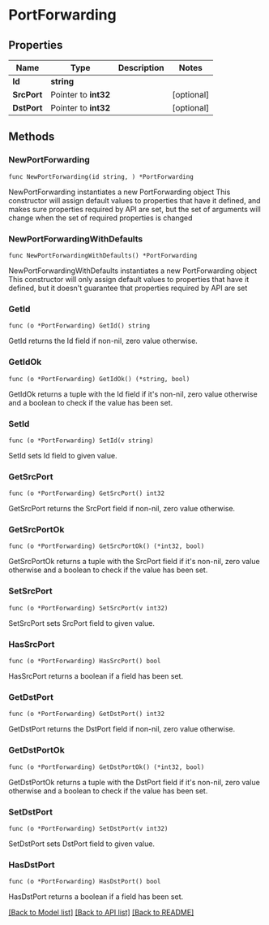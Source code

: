 # PortForwarding

## Properties

Name | Type | Description | Notes
------------ | ------------- | ------------- | -------------
**Id** | **string** |  | 
**SrcPort** | Pointer to **int32** |  | [optional] 
**DstPort** | Pointer to **int32** |  | [optional] 

## Methods

### NewPortForwarding

`func NewPortForwarding(id string, ) *PortForwarding`

NewPortForwarding instantiates a new PortForwarding object
This constructor will assign default values to properties that have it defined,
and makes sure properties required by API are set, but the set of arguments
will change when the set of required properties is changed

### NewPortForwardingWithDefaults

`func NewPortForwardingWithDefaults() *PortForwarding`

NewPortForwardingWithDefaults instantiates a new PortForwarding object
This constructor will only assign default values to properties that have it defined,
but it doesn't guarantee that properties required by API are set

### GetId

`func (o *PortForwarding) GetId() string`

GetId returns the Id field if non-nil, zero value otherwise.

### GetIdOk

`func (o *PortForwarding) GetIdOk() (*string, bool)`

GetIdOk returns a tuple with the Id field if it's non-nil, zero value otherwise
and a boolean to check if the value has been set.

### SetId

`func (o *PortForwarding) SetId(v string)`

SetId sets Id field to given value.


### GetSrcPort

`func (o *PortForwarding) GetSrcPort() int32`

GetSrcPort returns the SrcPort field if non-nil, zero value otherwise.

### GetSrcPortOk

`func (o *PortForwarding) GetSrcPortOk() (*int32, bool)`

GetSrcPortOk returns a tuple with the SrcPort field if it's non-nil, zero value otherwise
and a boolean to check if the value has been set.

### SetSrcPort

`func (o *PortForwarding) SetSrcPort(v int32)`

SetSrcPort sets SrcPort field to given value.

### HasSrcPort

`func (o *PortForwarding) HasSrcPort() bool`

HasSrcPort returns a boolean if a field has been set.

### GetDstPort

`func (o *PortForwarding) GetDstPort() int32`

GetDstPort returns the DstPort field if non-nil, zero value otherwise.

### GetDstPortOk

`func (o *PortForwarding) GetDstPortOk() (*int32, bool)`

GetDstPortOk returns a tuple with the DstPort field if it's non-nil, zero value otherwise
and a boolean to check if the value has been set.

### SetDstPort

`func (o *PortForwarding) SetDstPort(v int32)`

SetDstPort sets DstPort field to given value.

### HasDstPort

`func (o *PortForwarding) HasDstPort() bool`

HasDstPort returns a boolean if a field has been set.


[[Back to Model list]](../README.md#documentation-for-models) [[Back to API list]](../README.md#documentation-for-api-endpoints) [[Back to README]](../README.md)


